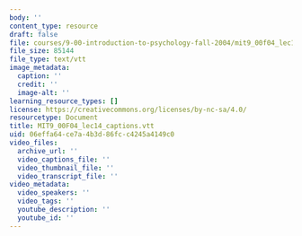 ```yaml
---
body: ''
content_type: resource
draft: false
file: courses/9-00-introduction-to-psychology-fall-2004/mit9_00f04_lec14_captions.vtt
file_size: 85144
file_type: text/vtt
image_metadata:
  caption: ''
  credit: ''
  image-alt: ''
learning_resource_types: []
license: https://creativecommons.org/licenses/by-nc-sa/4.0/
resourcetype: Document
title: MIT9_00F04_lec14_captions.vtt
uid: 06effa64-ce7a-4b3d-86fc-c4245a4149c0
video_files:
  archive_url: ''
  video_captions_file: ''
  video_thumbnail_file: ''
  video_transcript_file: ''
video_metadata:
  video_speakers: ''
  video_tags: ''
  youtube_description: ''
  youtube_id: ''
---
```

